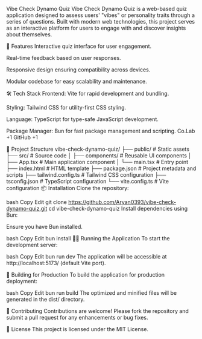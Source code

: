 Vibe Check Dynamo Quiz
Vibe Check Dynamo Quiz is a web-based quiz application designed to assess users' "vibes" or personality traits through a series of questions. Built with modern web technologies, this project serves as an interactive platform for users to engage with and discover insights about themselves.

🚀 Features
Interactive quiz interface for user engagement.

Real-time feedback based on user responses.

Responsive design ensuring compatibility across devices.

Modular codebase for easy scalability and maintenance.

🛠️ Tech Stack
Frontend: Vite for rapid development and bundling.

Styling: Tailwind CSS for utility-first CSS styling.

Language: TypeScript for type-safe JavaScript development.

Package Manager: Bun for fast package management and scripting.
Co.Lab
+1
GitHub
+1

📂 Project Structure
vibe-check-dynamo-quiz/
├── public/                 # Static assets
├── src/                    # Source code
│   ├── components/         # Reusable UI components
│   ├── App.tsx             # Main application component
│   └── main.tsx            # Entry point
├── index.html              # HTML template
├── package.json            # Project metadata and scripts
├── tailwind.config.ts      # Tailwind CSS configuration
├── tsconfig.json           # TypeScript configuration
└── vite.config.ts          # Vite configuration
📦 Installation
Clone the repository:

bash
Copy
Edit
git clone https://github.com/Aryan0393/vibe-check-dynamo-quiz.git
cd vibe-check-dynamo-quiz
Install dependencies using Bun:

Ensure you have Bun installed.

bash
Copy
Edit
bun install
🚴‍♂️ Running the Application
To start the development server:

bash
Copy
Edit
bun run dev
The application will be accessible at http://localhost:5173/ (default Vite port).

🧪 Building for Production
To build the application for production deployment:

bash
Copy
Edit
bun run build
The optimized and minified files will be generated in the dist/ directory.

🤝 Contributing
Contributions are welcome! Please fork the repository and submit a pull request for any enhancements or bug fixes.

📄 License
This project is licensed under the MIT License.
